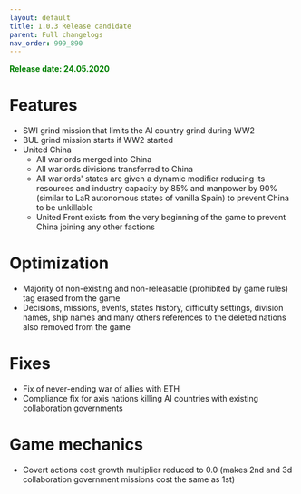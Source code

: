 ```yaml
---
layout: default
title: 1.0.3 Release candidate
parent: Full changelogs
nav_order: 999_890
---
```


<p style="color: green; font-weight: bold">Release date: 24.05.2020</p>

# Features
* SWI grind mission that limits the AI country grind during WW2
* BUL grind mission starts if WW2 started
* United China
    * All warlords merged into China
    * All warlords divisions transferred to China
    * All warlords' states are given a dynamic modifier reducing its resources and industry capacity by 85% and manpower by 90% (similar to LaR autonomous states of vanilla Spain) to prevent China to be unkillable
    * United Front exists from the very beginning of the game to prevent China joining any other factions

# Optimization
* Majority of non-existing and non-releasable (prohibited by game rules) tag erased from the game
* Decisions, missions, events, states history, difficulty settings, division names, ship names and many others references to the deleted nations also removed from the game

# Fixes
* Fix of never-ending war of allies with ETH
* Compliance fix for axis nations killing AI countries with existing collaboration governments

# Game mechanics
* Covert actions cost growth multiplier reduced to 0.0 (makes 2nd and 3d collaboration government missions cost the same as 1st)
